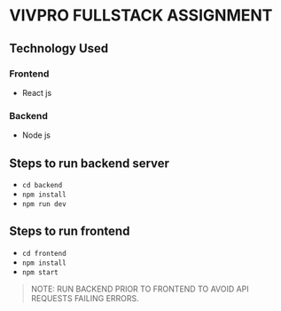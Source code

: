 # VIVPRO FULLSTACK ASSIGNMENT

## Technology Used

### Frontend

- React js

### Backend

- Node js

## Steps to run backend server

- `cd backend`
- `npm install`
- `npm run dev`

## Steps to run frontend

- `cd frontend`
- `npm install`
- `npm start`

> NOTE: RUN BACKEND PRIOR TO FRONTEND TO AVOID API REQUESTS FAILING ERRORS.
